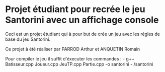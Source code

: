 # Projet étudiant pour recrée le jeu Santorini avec un affichage console

Ceci est un projet étudiant qui à pour but de crée un jeu avec les régles de base du jeu Santorini.

Ce projet à été réaliser par PARROD Arthur et ANQUETIN Romain

Pour compiler le jeu il suffit d'éxecuter les commandes : - g++ Batisseur.cpp Joueur.cpp JeuTP.cpp Partie.cpp -o santorini
							  -./santorini
